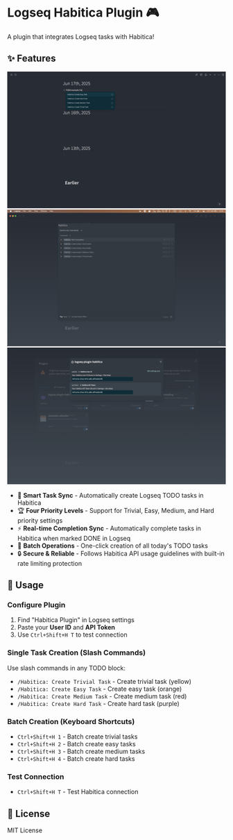 # Logseq Habitica Plugin 🎮

A plugin that integrates Logseq tasks with Habitica!

## ✨ Features

![SlashCommand](./screenshots/slash-command.png)
![CommandPalette](./screenshots/command-palette.png)
![Settings](./screenshots/settings.png)


- 🎯 **Smart Task Sync** - Automatically create Logseq TODO tasks in Habitica
- 🏆 **Four Priority Levels** - Support for Trivial, Easy, Medium, and Hard priority settings
- ⚡ **Real-time Completion Sync** - Automatically complete tasks in Habitica when marked DONE in Logseq
- 🚀 **Batch Operations** - One-click creation of all today's TODO tasks
- 🔒 **Secure & Reliable** - Follows Habitica API usage guidelines with built-in rate limiting protection

## 🎯 Usage

### Configure Plugin
1. Find "Habitica Plugin" in Logseq settings
2. Paste your **User ID** and **API Token**
3. Use `Ctrl+Shift+H T` to test connection

### Single Task Creation (Slash Commands)
Use slash commands in any TODO block:
- `/Habitica: Create Trivial Task` - Create trivial task (yellow)
- `/Habitica: Create Easy Task` - Create easy task (orange)
- `/Habitica: Create Medium Task` - Create medium task (red)
- `/Habitica: Create Hard Task` - Create hard task (purple)

### Batch Creation (Keyboard Shortcuts)
- `Ctrl+Shift+H 1` - Batch create trivial tasks
- `Ctrl+Shift+H 2` - Batch create easy tasks
- `Ctrl+Shift+H 3` - Batch create medium tasks
- `Ctrl+Shift+H 4` - Batch create hard tasks

### Test Connection
- `Ctrl+Shift+H T` - Test Habitica connection

## 📄 License

MIT License
